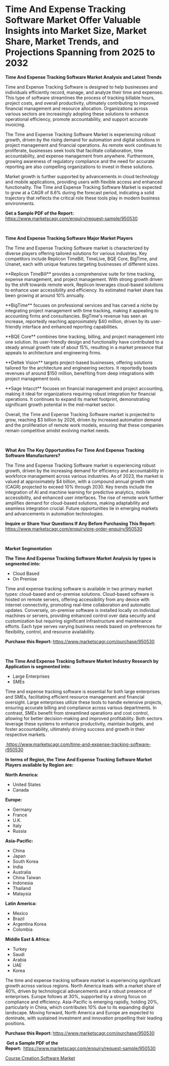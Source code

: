 <p><h1>Time And Expense Tracking Software Market Offer Valuable Insights into Market Size, Market Share, Market Trends, and Projections Spanning from 2025 to 2032</h1></p><p><strong>Time And Expense Tracking Software Market Analysis and Latest Trends</strong></p>
<p><p>Time and Expense Tracking Software is designed to help businesses and individuals efficiently record, manage, and analyze their time and expenses. This type of software streamlines the process of tracking billable hours, project costs, and overall productivity, ultimately contributing to improved financial management and resource allocation. Organizations across various sectors are increasingly adopting these solutions to enhance operational efficiency, promote accountability, and support accurate invoicing.</p><p>The Time and Expense Tracking Software Market is experiencing robust growth, driven by the rising demand for automation and digital solutions in project management and financial operations. As remote work continues to proliferate, businesses seek tools that facilitate collaboration, time accountability, and expense management from anywhere. Furthermore, growing awareness of regulatory compliance and the need for accurate reporting are also compelling organizations to invest in these solutions. </p><p>Market growth is further supported by advancements in cloud technology and mobile applications, providing users with flexible access and enhanced functionality. The Time and Expense Tracking Software Market is expected to grow at a CAGR of 8.6% during the forecast period, indicating a solid trajectory that reflects the critical role these tools play in modern business environments.</p></p>
<p><strong>Get a Sample PDF of the Report:&nbsp;</strong> <a href="https://www.marketscagr.com/enquiry/request-sample/950530?utm_campaign=3096&utm_medium=2&utm_source=Github&utm_content=ia&utm_term=06032025&utm_id=time-and-expense-tracking-software">https://www.marketscagr.com/enquiry/request-sample/950530</a></p>
<p>&nbsp;</p>
<p><strong>Time And Expense Tracking Software Major Market Players</strong></p>
<p><p>The Time and Expense Tracking Software market is characterized by diverse players offering tailored solutions for various industries. Key competitors include Replicon TimeBill, TimeLive, BQE Core, BigTime, and Unanet, each with unique features targeting businesses of different sizes.</p><p>**Replicon TimeBill** provides a comprehensive suite for time tracking, expense management, and project management. With strong growth driven by the shift towards remote work, Replicon leverages cloud-based solutions to enhance user accessibility and efficiency. Its estimated market share has been growing at around 10% annually.</p><p>**BigTime** focuses on professional services and has carved a niche by integrating project management with time tracking, making it appealing to accounting firms and consultancies. BigTime's revenue has seen an increase, reportedly reaching approximately $40 million, driven by its user-friendly interface and enhanced reporting capabilities.</p><p>**BQE Core** combines time tracking, billing, and project management into one solution. Its user-friendly design and functionality have contributed to a steady annual growth rate of about 15%, resulting in a market presence that appeals to architecture and engineering firms.</p><p>**Deltek Vision** targets project-based businesses, offering solutions tailored for the architecture and engineering sectors. It reportedly boasts revenues of around $150 million, benefiting from deep integrations with project management tools.</p><p>**Sage Intacct** focuses on financial management and project accounting, making it ideal for organizations requiring robust integration for financial operations. It continues to expand its market footprint, demonstrating significant growth potential in the mid-market sector.</p><p>Overall, the Time and Expense Tracking Software market is projected to grow, reaching $3 billion by 2026, driven by increased automation demand and the proliferation of remote work models, ensuring that these companies remain competitive amidst evolving market needs.</p></p>
<p>&nbsp;</p>
<p><strong>What Are The Key Opportunities For Time And Expense Tracking Software Manufacturers?</strong></p>
<p><p>The Time and Expense Tracking Software market is experiencing robust growth, driven by the increasing demand for efficiency and accountability in workforce management across various industries. As of 2023, the market is valued at approximately $4 billion, with a compound annual growth rate (CAGR) projected to exceed 10% through 2030. Key trends include the integration of AI and machine learning for predictive analytics, mobile accessibility, and enhanced user interfaces. The rise of remote work further amplifies demand for cloud-based solutions, making adaptability and seamless integration crucial. Future opportunities lie in emerging markets and advancements in automation technologies.</p></p>
<p><strong>Inquire or Share Your Questions If Any Before Purchasing This Report:</strong> <a href="https://www.marketscagr.com/enquiry/pre-order-enquiry/950530?utm_campaign=3096&utm_medium=2&utm_source=Github&utm_content=ia&utm_term=06032025&utm_id=time-and-expense-tracking-software">https://www.marketscagr.com/enquiry/pre-order-enquiry/950530</a></p>
<p>&nbsp;</p>
<p><strong>Market Segmentation</strong></p>
<p><strong>The Time And Expense Tracking Software Market Analysis by types is segmented into:</strong></p>
<p><ul><li>Cloud Based</li><li>On Premise</li></ul></p>
<p><p>Time and expense tracking software is available in two primary market types: cloud-based and on-premise solutions. Cloud-based software is hosted on remote servers, offering accessibility from any device with internet connectivity, promoting real-time collaboration and automatic updates. Conversely, on-premise software is installed locally on individual machines or servers, providing enhanced control over data security and customization but requiring significant infrastructure and maintenance efforts. Each type serves varying business needs based on preferences for flexibility, control, and resource availability.</p></p>
<p><strong>Purchase this Report:&nbsp;</strong><a href="https://www.marketscagr.com/purchase/950530?utm_campaign=3096&utm_medium=2&utm_source=Github&utm_content=ia&utm_term=06032025&utm_id=time-and-expense-tracking-software">https://www.marketscagr.com/purchase/950530</a></p>
<p>&nbsp;</p>
<p><strong>The Time And Expense Tracking Software Market Industry Research by Application is segmented into:</strong></p>
<p><ul><li>Large Enterprises</li><li>SMEs</li></ul></p>
<p><p>Time and expense tracking software is essential for both large enterprises and SMEs, facilitating efficient resource management and financial oversight. Large enterprises utilize these tools to handle extensive projects, ensuring accurate billing and compliance across various departments. In contrast, SMEs benefit from streamlined operations and cost control, allowing for better decision-making and improved profitability. Both sectors leverage these systems to enhance productivity, maintain budgets, and foster accountability, ultimately driving success and growth in their respective markets.</p></p>
<p><a href="https://www.marketscagr.com/time-and-expense-tracking-software-r950530?utm_campaign=3096&utm_medium=2&utm_source=Github&utm_content=ia&utm_term=06032025&utm_id=time-and-expense-tracking-software">&nbsp;https://www.marketscagr.com/time-and-expense-tracking-software-r950530</a></p>
<p><strong>In terms of Region, the Time And Expense Tracking Software Market Players available by Region are:</strong></p>
<p>
    <p> <strong> North America: </strong>
        <ul>
            <li>United States</li>
            <li>Canada</li>
        </ul>
        </p> 
    <p> <strong> Europe: </strong>
        <ul>
            <li>Germany</li>
            <li>France</li>
            <li>U.K.</li>
            <li>Italy</li>
            <li>Russia</li>
        </ul>
        </p> 
    <p> <strong> Asia-Pacific: </strong>
        <ul>
            <li>China</li>
            <li>Japan</li>
            <li>South Korea</li>
            <li>India</li>
            <li>Australia</li>
            <li>China Taiwan</li>
            <li>Indonesia</li>
            <li>Thailand</li>
            <li>Malaysia</li>
        </ul>
        </p> 
    <p> <strong> Latin America: </strong>
        <ul>
            <li>Mexico</li>
            <li>Brazil</li>
            <li>Argentina Korea</li>
            <li>Colombia</li>
        </ul>
        </p> 
    <p> <strong> Middle East & Africa: </strong>
        <ul>
            <li>Turkey</li>
            <li>Saudi</li>
            <li>Arabia</li>
            <li>UAE</li>
            <li>Korea</li>
        </ul>
    </p>
    </p>
<p><p>The time and expense tracking software market is experiencing significant growth across various regions. North America leads with a market share of 40%, driven by technological advancements and a robust presence of enterprises. Europe follows at 30%, supported by a strong focus on compliance and efficiency. Asia-Pacific is emerging rapidly, holding 20%, particularly in China, which contributes 10% due to its expanding digital landscape. Moving forward, North America and Europe are expected to dominate, with sustained investment and innovation propelling their leading positions.</p></p>
<p><strong>Purchase this Report: </strong><a href="https://www.marketscagr.com/purchase/950530?utm_campaign=3096&utm_medium=2&utm_source=Github&utm_content=ia&utm_term=06032025&utm_id=time-and-expense-tracking-software">https://www.marketscagr.com/purchase/950530</a></p>
<p>&nbsp;<strong>Get a Sample PDF of the Report:&nbsp;&nbsp;</strong><a href="https://www.marketscagr.com/enquiry/request-sample/950530?utm_campaign=3096&utm_medium=2&utm_source=Github&utm_content=ia&utm_term=06032025&utm_id=time-and-expense-tracking-software">https://www.marketscagr.com/enquiry/request-sample/950530</a></p>
<p><strong></strong></p>
<p><p><a href="https://github.com/nibbsmantji/Market-Research-Report-List-1/blob/main/course-creation-software-market.md?utm_campaign=3096&utm_medium=2&utm_source=Github&utm_content=ia&utm_term=06032025&utm_id=time-and-expense-tracking-software">Course Creation Software Market</a></p></p>